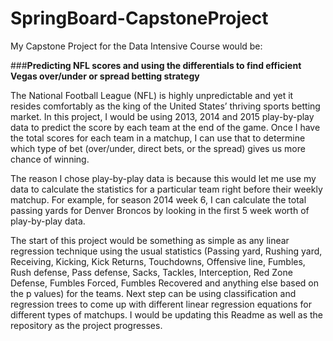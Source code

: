 # SpringBoard-CapstoneProject

My Capstone Project for the Data Intensive Course would be:

###**Predicting NFL scores and using the differentials to find efficient Vegas over/under or spread betting strategy**  

The National Football League (NFL) is highly unpredictable and yet it resides comfortably as the king of the United States’ thriving sports betting market. In this project, I would be using 2013, 2014 and 2015 play-by-play data to predict the score by each team at the end of the game. Once I have the total scores for each team in a matchup, I can use that to determine which type of bet (over/under, direct bets, or the spread) gives us more chance of winning. 

The reason I chose play-by-play data is because this would let me use my data to calculate the statistics for a particular team right before their weekly matchup. For example, for season 2014 week 6, I can calculate the total passing yards for Denver Broncos by looking in the first 5 week worth of play-by-play data. 

The start of this project would be something as simple as any linear regression technique using the usual statistics (Passing yard, Rushing yard, Receiving, Kicking, Kick Returns, Touchdowns, Offensive line, Fumbles, Rush defense, Pass defense, Sacks, Tackles, Interception, Red Zone Defense, Fumbles Forced, Fumbles Recovered and anything else based on the p values) for the teams. Next step can be using classification and regression trees to come up with different linear regression equations for different types of matchups. I would be updating this Readme as well as the repository as the project progresses.
